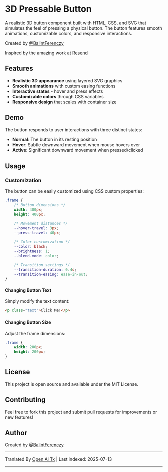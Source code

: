 # 3D Pressable Button

A realistic 3D button component built with HTML, CSS, and SVG that simulates the feel of pressing a physical button. The button features smooth animations, customizable colors, and responsive interactions.

Created by [@BalintFerenczy](https://x.com/BalintFerenczy)

Inspired by the amazing work at [Resend](https://resend.com/)

## Features

- **Realistic 3D appearance** using layered SVG graphics
- **Smooth animations** with custom easing functions
- **Interactive states** - hover and press effects
- **Customizable colors** through CSS variables
- **Responsive design** that scales with container size

## Demo
The button responds to user interactions with three distinct states:
- **Normal**: The button in its resting position
- **Hover**: Subtle downward movement when mouse hovers over
- **Active**: Significant downward movement when pressed/clicked

## Usage

### Customization

The button can be easily customized using CSS custom properties:

```css
.frame {
    /* Button dimensions */
    width: 400px; 
    height: 400px; 

    /* Movement distances */
    --hover-travel: 3px;
    --press-travel: 40px;
    
    /* Color customization */
    --color: black;
    --brightness: 1;
    --blend-mode: color;

    /* Transition settings */
    --transition-duration: 0.4s;
    --transition-easing: ease-in-out;
}
```
#### Changing Button Text

Simply modify the text content:

```html
<p class="text">Click Me!</p>
```

#### Changing Button Size

Adjust the frame dimensions:

```css
.frame {
    width: 200px;
    height: 200px;
}
```
## License

This project is open source and available under the MIT License.

## Contributing

Feel free to fork this project and submit pull requests for improvements or new features!

## Author

Created by [@BalintFerenczy](https://x.com/BalintFerenczy)

---

Tranlated By [Open Ai Tx](https://github.com/OpenAiTx/OpenAiTx) | Last indexed: 2025-07-13

---
